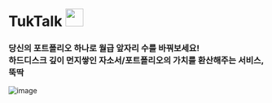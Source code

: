 # TukTalk <img src="https://user-images.githubusercontent.com/70688424/138086420-e38ee2c9-fffc-4978-b89e-423b3bf6b4ca.png" height="35">

### 당신의 포트폴리오 하나로 월급 앞자리 수를 바꿔보세요!<br>하드디스크 깊이 먼지쌓인 자소서/포트폴리오의 가치를 환산해주는 서비스, 뚝딱

![image](https://user-images.githubusercontent.com/68000537/143253098-84b4c214-5482-4679-a1eb-d407acf8461f.png)
